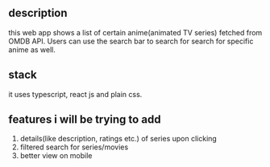 ## description
this web app shows a list of certain anime(animated TV series) fetched from OMDB API. Users can use the search bar to search for search for specific anime as well.

## stack
it uses typescript, react js and plain css.

## features i will be trying to add
1. details(like description, ratings etc.) of series upon clicking
1. filtered search for series/movies
1. better view on mobile
